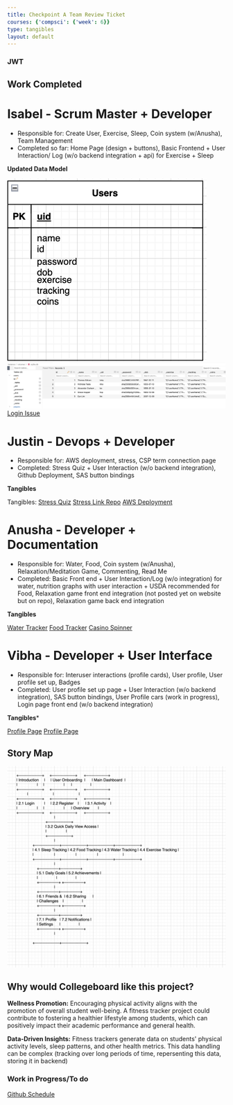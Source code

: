 ```yaml
---
title: Checkpoint A Team Review Ticket
courses: {'compsci': {'week': 6}}
type: tangibles
layout: default
---
```

### JWT

## Work Completed
# Isabel - Scrum Master + Developer
- Responsible for: Create User, Exercise, Sleep, Coin system (w/Anusha), Team Management 
- Completed so far: Home Page (design + buttons), Basic Frontend + User Interaction/ Log (w/o backend integration + api) for Exercise + Sleep

**Updated Data Model**

![New Data Model](images/newdatamodel.png)
![SQL VIEW Model](images/renamed.png)
[Login Issue](https://github.com/jplip/frontTri2/issues/1#issue-2000663269)

# Justin - Devops + Developer
- Responsible for: AWS deployment, stress, CSP term connection page
- Completed: Stress Quiz + User Interaction (w/o backend integration), Github Deployment, SAS button bindings

**Tangibles**

Tangibles: 
[Stress Quiz](https://github.com/jplip/frontTri2/issues/20)
[Stress Link Repo](https://jplip.github.io/frontTri2/stress/)
[AWS Deployment](https://github.com/jplip/frontTri2/issues/19)


# Anusha - Developer + Documentation
- Responsible for: Water, Food, Coin system (w/Anusha), Relaxation/Meditation Game, Commenting, Read Me
- Completed: Basic Front end + User Interaction/Log (w/o integration) for water, nutrition graphs with user interaction + USDA recommended for Food, Relaxation game front end integration (not posted yet on website but on repo), Relaxation game back end integration

**Tangibles**

[Water Tracker](https://jplip.github.io/frontTri2/water/)
[Food Tracker](https://jplip.github.io/frontTri2/food/)
[Casino Spinner](https://jplip.github.io/frontTri2/spinner/)


# Vibha - Developer + User Interface
- Responsible for: Interuser interactions (profile cards), User profile, User profile set up, Badges
- Completed: User profile set up page + User Interaction (w/o backend integration), SAS button bindings, User Profile cars (work in progress), Login page front end (w/o backend integration)

**Tangibles***

[Profile Page](https://github.com/jplip/frontTri2/issues/15)
[Profile Page](https://jplip.github.io/frontTri2/profile_set_up/)


## Story Map
![Alt text](images/draw.io.png)

## Why would Collegeboard like this project?

**Wellness Promotion:**
Encouraging physical activity aligns with the promotion of overall student well-being. A fitness tracker project could contribute to fostering a healthier lifestyle among students, which can positively impact their academic performance and general health.

**Data-Driven Insights:**
Fitness trackers generate data on students' physical activity levels, sleep patterns, and other health metrics. This data handling can be complex (tracking over long periods of time, repersenting this data, storing it in backend)
### Work in Progress/To do
[Github Schedule](https://github.com/users/iKAN2025/projects/2/views/1)

